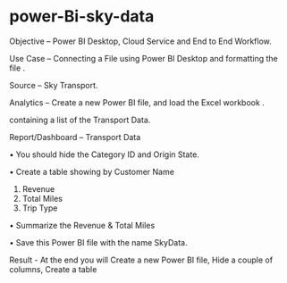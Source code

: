 # power-Bi-sky-data

Objective – Power BI Desktop, Cloud Service and End to End Workflow.

Use Case – Connecting a File using Power BI Desktop and formatting the file .

Source – Sky Transport.

Analytics – Create a new Power BI file, and load the Excel workbook .

containing a list of the Transport Data.

Report/Dashboard – Transport Data


• You should hide the Category ID and Origin State.

• Create a table showing by Customer Name

1. Revenue
2. Total Miles
3. Trip Type

• Summarize the Revenue & Total Miles

• Save this Power BI file with the name SkyData.

Result - At the end you will Create a new Power BI file, Hide a couple of 
columns, Create a table
